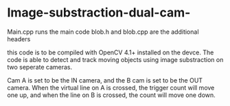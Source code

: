 # Image-substraction-dual-cam-

Main.cpp runs the main code
blob.h and blob.cpp are the additional headers

this code is to be compiled with OpenCV 4.1+ installed on the devce.
The code is able to detect and track moving objects using image substraction on two seperate cameras.

Cam A is set to be the IN camera, and the B cam is set to be the OUT camera.
When the virtual line on A is crossed, the trigger count will move one up, and when the line on B is crossed, the count will move one down.
